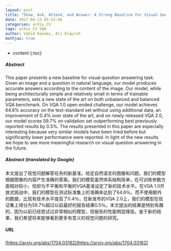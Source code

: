 ```yaml
---
layout: post
title: "Show, Ask, Attend, and Answer: A Strong Baseline For Visual Question Answering"
date: 2017-04-12 05:53:56
categories: arXiv_CV
tags: arXiv_CV VQA
author: Vahid Kazemi, Ali Elqursh
mathjax: true
---
```


* content
{:toc}

##### Abstract
This paper presents a new baseline for visual question answering task. Given an image and a question in natural language, our model produces accurate answers according to the content of the image. Our model, while being architecturally simple and relatively small in terms of trainable parameters, sets a new state of the art on both unbalanced and balanced VQA benchmark. On VQA 1.0 open ended challenge, our model achieves 64.6% accuracy on the test-standard set without using additional data, an improvement of 0.4% over state of the art, and on newly released VQA 2.0, our model scores 59.7% on validation set outperforming best previously reported results by 0.5%. The results presented in this paper are especially interesting because very similar models have been tried before but significantly lower performance were reported. In light of the new results we hope to see more meaningful research on visual question answering in the future.

##### Abstract (translated by Google)
本文提出了视觉问题解答任务的新基准。给定自然语言的图像和问题，我们的模型根据图像的内容产生准确的答案。我们的模型虽然体系结构简单，在可训练参数方面相对较小，但却为不平衡和平衡的VQA基准设定了新的技术水平。在VQA 1.0开放式挑战中，我们的模型在测试标准集上的准确率达到了64.6％，而不使用额外的数据，比现有技术水平提高了0.4％，在新发布的VQA 2.0上，我们的模型在验证集上得分为59.7％超过以前最好的报告结果0.5％。本文提出的结果是特别有趣的，因为以前已经尝试过非常相似的模型，但报告的性能明显降低。鉴于新的结果，我们希望将来能够看到更多有意义的视觉问题的研究。

##### URL
[https://arxiv.org/abs/1704.03162](https://arxiv.org/abs/1704.03162)

